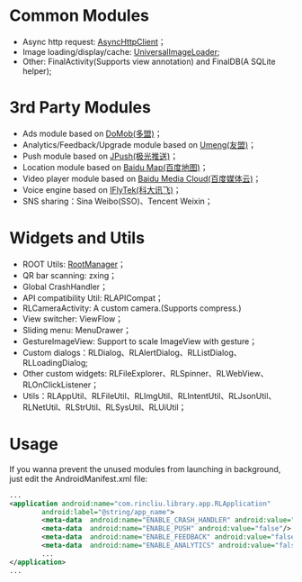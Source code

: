 Common Modules
==========
* Async http request: [AsyncHttpClient](https://github.com/loopj/android-async-http)；
* Image loading/display/cache: [UniversalImageLoader](https://github.com/nostra13/Android-Universal-Image-Loader);
* Other: FinalActivity(Supports view annotation) and FinalDB(A SQLite helper);

3rd Party Modules
==========
* Ads module based on [DoMob(多盟)](http://www.duomeng.net/developers/developers.htm)；
* Analytics/Feedback/Upgrade module based on [Umeng(友盟)](http://www.umeng.com)；
* Push module based on [JPush(极光推送)](http://www.jpush.cn/)；
* Location module based on [Baidu Map(百度地图)](http://developer.baidu.com/map/)；
* Video player module based on [Baidu Media Cloud(百度媒体云)](http://developer.baidu.com/wiki/index.php?title=docs/cplat/media)；
* Voice engine based on [IFlyTek(科大讯飞)](http://open.voicecloud.cn/developer.php)；
* SNS sharing：Sina Weibo(SSO)、Tencent Weixin；

Widgets and Utils
==========
* ROOT Utils: [RootManager](https://github.com/Chrisplus/RootManager)；
* QR bar scanning: zxing；
* Global CrashHandler；
* API compatibility Util: RLAPICompat；
* RLCameraActivity: A custom camera.(Supports compress.)
* View switcher: ViewFlow；
* Sliding menu: MenuDrawer；
* GestureImageView: Support to scale ImageView with gesture；
* Custom dialogs：RLDialog、RLAlertDialog、RLListDialog、RLLoadingDialog;
* Other custom widgets: RLFileExplorer、RLSpinner、RLWebView、RLOnClickListener；
* Utils：RLAppUtil、RLFileUtil、RLImgUtil、RLIntentUtil、RLJsonUtil、RLNetUtil、RLStrUtil、RLSysUtil、RLUiUtil；

Usage
==========
If you wanna prevent the unused modules from launching in background, just edit the AndroidManifest.xml file:

```xml
...
<application android:name="com.rincliu.library.app.RLApplication" 
        android:label="@string/app_name">
        <meta-data  android:name="ENABLE_CRASH_HANDLER" android:value="true"/>
        <meta-data  android:name="ENABLE_PUSH" android:value="false"/>
        <meta-data  android:name="ENABLE_FEEDBACK" android:value="false"/>
        <meta-data  android:name="ENABLE_ANALYTICS" android:value="false"/>
        ...
</application>
...
```
